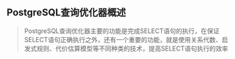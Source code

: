 ## PostgreSQL查询优化器概述
> PostgreSQL查询优化器主要的功能是完成SELECT语句的执行，在保证SELECT语句正确执行之外，还有一个重要的功能，就是使用关系代数、启发式规则、代价估算模型等不同种类的技术，提高SELECT语句执行的效率
